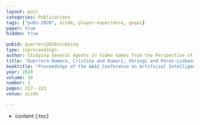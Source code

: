 ```yaml
---
layout: post
categories: Publications
tags: ["pubs-2020", aiide, player-experience, gvgai]
paper: true
hidden: true

pubid: guerrero2020studying
type: inproceedings
author: Studying General Agents in Video Games from the Perspective of Player Experience
title: "Guerrero-Romero, Cristina and Kumari, Shringi and Perez-Liebana, Diego and Deterding, Sebastian"
booktitle: "Proceedings of the AAAI Conference on Artificial Intelligence and Interactive Digital Entertainment"
year: 2020
volume: 16
number: 1
pages: 217--223
venue: aiide

---
```


* content
{:toc}

